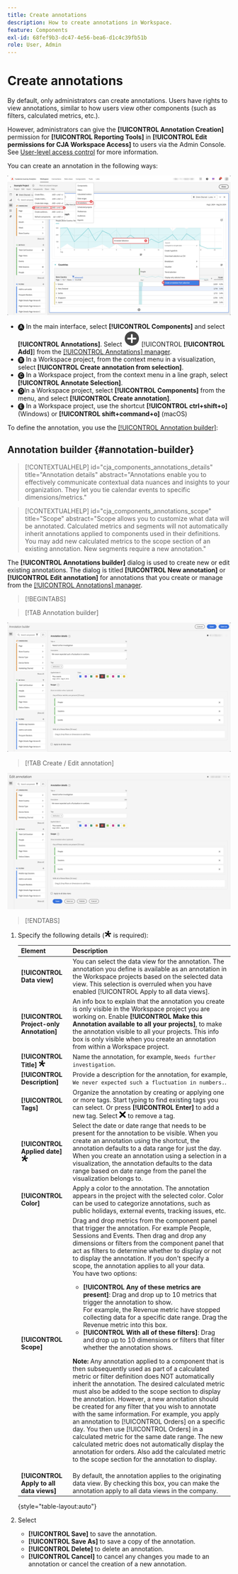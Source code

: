 ```yaml
---
title: Create annotations
description: How to create annotations in Workspace.
feature: Components
exl-id: 68fef9b3-dc47-4e56-bea6-d1c4c39fb51b
role: User, Admin
---
```

# Create annotations

By default, only administrators can create annotations. Users have rights to view annotations, similar to how users view other components (such as filters, calculated metrics, etc.).

However, administrators can give the **[!UICONTROL Annotation Creation]** permission for **[!UICONTROL Reporting Tools]** in **[!UICONTROL Edit permissions for CJA Workspace Access]** to users via the Admin Console. See [User-level access control](/help/technotes/access-control.md#user-level-access) for more information.

You can create an annotation in the following ways:

![Create an annotation](assets/create-annotation.png)

* 🅐 In the main interface, select **[!UICONTROL Components]** and select **[!UICONTROL Annotations]**. Select ![AddCircle](/help/assets/icons/AddCircle.svg) [!UICONTROL **[!UICONTROL Add]**] from the [[!UICONTROL Annotations] manager](/help/components/annotations/manage-annotations.md). 
* 🅑 In a Workspace project, from the context menu in a visualization, select **[!UICONTROL Create annotation from selection]**.
* 🅒 In a Workspace project, from the context menu in a line graph, select **[!UICONTROL Annotate Selection]**.
* 🅓In a Workspace project, select **[!UICONTROL Components]** from the menu, and select **[!UICONTROL Create annotation]**. 
* 🅔 In a Workspace project, use the shortcut **[!UICONTROL ctrl+shift+o]** (Windows) or **[!UICONTROL shift+command+o]** (macOS)

To define the annotation, you use the [[!UICONTROL Annotation builder]](#annotation-builder):

<!-- Should we really mention API here. If so, we can do it all over the place in the docs...
| **Use the [Customer Journey Analytics Annotations API](https://developer.adobe.com/cja-apis/docs/endpoints/annotations/)** | The Customer Journey Analytics Annotations APIs allow you to create, update, or retrieve annotations programmatically through Adobe Developer. These APIs use the same data and methods that Adobe uses inside the product UI. |
-->


## Annotation builder {#annotation-builder}

<!-- markdownlint-disable MD034 -->

>[!CONTEXTUALHELP]
>id="cja_components_annotations_details"
>title="Annotation details"
>abstract="Annotations enable you to effectively communicate contextual data nuances and insights to your organization. They let you tie calendar events to specific dimensions/metrics."

<!-- markdownlint-enable MD034 -->

<!-- markdownlint-disable MD034 -->

>[!CONTEXTUALHELP]
>id="cja_components_annotations_scope"
>title="Scope"
>abstract="Scope allows you to customize what data will be annotated. Calculated metrics and segments will not automatically inherit annotations applied to components used in their definitions. You may add new calculated metrics to the scope section of an existing annotation. New segments require a new annotation."

<!-- markdownlint-enable MD034 -->


The **[!UICONTROL Annotations builder]** dialog is used to create new or edit existing annotations. The dialog is titled **[!UICONTROL New annotation]** or **[!UICONTROL Edit annotation]** for annotations that you create or manage from the [[!UICONTROL Annotations] manager](/help/components/annotations/manage-annotations.md).


>[!BEGINTABS]

>[!TAB Annotation builder] 

![Annotation details window showing fields and options described in the next section.](assets/annotation-builder.png)

>[!TAB Create / Edit annotation] 

![Annotation details window showing fields and options described in the next section.](assets/create-edit-annotation.png)

>[!ENDTABS]

1. Specify the following details (![Required](/help/assets/icons/Required.svg) is required):

   | Element | Description |
   | --- | --- |
   | **[!UICONTROL Data view]** | You can select the data view for the annotation. The annotation you define is available as an annotation in the Workspace projects based on the selected data view. This selection is overruled when you have enabled [!UICONTROL Apply to all data views]. | 
   | **[!UICONTROL Project-only Annotation]** | An info box to explain that the annotation you create is only visible in the Workspace project you are working on. Enable **[!UICONTROL Make this Annotation available to all your projects]**, to make the annotation visible to all your projects. This info box is only visible when you create an annotation from within a Workspace project. |
   | **[!UICONTROL Title]** ![Required](/help/assets/icons/Required.svg) | Name the annotation, for example, `Needs further investigation`. |
   | **[!UICONTROL Description]** | Provide a description for the annotation, for example, `We never expected such a fluctuation in numbers.`. |
   | **[!UICONTROL Tags]**|  Organize the annotation by creating or applying one or more tags. Start typing to find existing tags you can select. Or press **[!UICONTROL Enter]** to add a new tag. Select ![CrossSize75](/help/assets/icons/CrossSize75.svg) to remove a tag. |
   | **[!UICONTROL Applied date]** ![Required](/help/assets/icons/Required.svg) | Select the date or date range that needs to be present for the annotation to be visible. When you create an annotation using the shortcut, the annotation defaults to a data range for just the day. When you create an annotation using a selection in a visualization, the annotation defaults to the data range based on date range from the panel the visualization belongs to. |
   | **[!UICONTROL Color]** | Apply a color to the annotation. The annotation appears in the project with the selected color. Color can be used to categorize annotations, such as public holidays, external events, tracking issues, etc. |
   | **[!UICONTROL Scope]** | Drag and drop metrics from the component panel that trigger the annotation. For example People, Sessions and Events. Then drag and drop any dimensions or filters from the component panel that act as filters to determine whether to display or not to display the annotation. If you don't specify a scope, the annotation applies to all your data. <br/>You have two options:<ul><li>**[!UICONTROL Any of these metrics are present]**: Drag and drop up to 10 metrics that trigger the annotation to show.<br/>For example, the Revenue metric have stopped collecting data for a specific date range. Drag the Revenue metric into this box.</li><li>**[!UICONTROL With all of these filters]**: Drag and drop up to 10 dimensions or filters that filter whether the annotation shows.</li></ul><p><p>**Note:** Any annotation applied to a component that is then subsequently used as part of a calculated metric or filter definition does NOT automatically inherit the annotation. The desired calculated metric must also be added to the scope section to display the annotation. However, a new annotation should be created for any filter that you wish to annotate with the same information. For example, you apply an annotation to [!UICONTROL Orders] on a specific day. You then use [!UICONTROL Orders] in a calculated metric for the same date range. The new calculated metric does not automatically display the annotation for orders. Also add the calculated metric to the scope section for the annotation to display.|
   | **[!UICONTROL Apply to all data views]** | By default, the annotation applies to the originating data view. By checking this box, you can make the annotation apply to all data views in the company. |

   {style="table-layout:auto"}
   
1. Select 
   * **[!UICONTROL Save]** to save the annotation.
   * **[!UICONTROL Save As]** to save a copy of the annotation. 
   * **[!UICONTROL Delete]** to delete an annotation.
   * **[!UICONTROL Cancel]** to cancel any changes you made to an annotation or cancel the creation of a new annotation.

